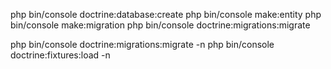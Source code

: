 php bin/console doctrine:database:create
php bin/console make:entity
php bin/console make:migration
php bin/console doctrine:migrations:migrate



php bin/console doctrine:migrations:migrate -n
php bin/console doctrine:fixtures:load -n
